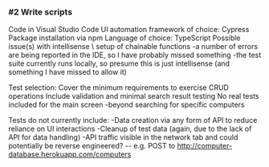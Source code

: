 ### #2 Write scripts
Code in Visual Studio Code
UI automation framework of choice: Cypress
Package installation via npm
Language of choice: TypeScript
Possible issue(s) with intellisense \ setup of chainable functions
-a number of errors are being reported in the IDE, so I have probably missed something
-the test suite currently runs locally, so presume this is just intellisense (and something I have missed to allow it)

Test selection:
Cover the minimum requirements to exercise CRUD operations
Include validation and minimal search result testing
No real tests included for the main screen 
-beyond searching for specific computers

Tests do not currently include:
-Data creation via any form of API to reduce reliance on UI interactions
-Cleanup of test data (again, due to the lack of API for data handling)
-API traffic visible in the network tab and could potentially be reverse engineered?
-- e.g. POST to http://computer-database.herokuapp.com/computers